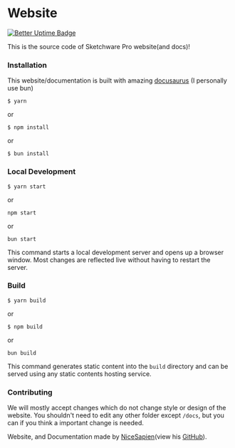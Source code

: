 # Website
[![Better Uptime Badge](https://betteruptime.com/status-badges/v1/monitor/okx8.svg)](https://sketchware-pro.betteruptime.com/?utm_source=status_badge)

This is the source code of Sketchware Pro website(and docs)!
### Installation
This website/documentation is built with amazing [docusaurus](https://docusaurus.io)
(I personally use bun)
```
$ yarn
```
or
```
$ npm install
```
or
```
$ bun install
```

### Local Development

```
$ yarn start
```
or
```
npm start
```
or
```
bun start
```

This command starts a local development server and opens up a browser window. Most changes are reflected live without having to restart the server.

### Build

```
$ yarn build
```
or
```
$ npm build
```
or
```
bun build
```

This command generates static content into the `build` directory and can be served using any static contents hosting service.

### Contributing
We will mostly accept changes which do not change style or design of the website. You shouldn't need to edit any other folder except `/docs`, but you can if you think a important change is needed.

Website, and Documentation made by [NiceSapien](https://nicesapien.is-a.dev)(view his [GitHub](https://github.com/NiceSapien)).
